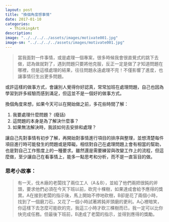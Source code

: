 ```yaml
---
layout: post
title: "換個角度想事情"
date: 2017-01-10
categories:
  - ThinkingArt
description:
image: "../../../../assets/images/motivate001.jpg"
image-sm: "../../../../assets/images/motivate001.jpg"
---
```

> 當我面對一件事情，或是處理一個專案，很多時候我會很直覺式的跳下去做，認為做就對了，遇到問題只要將他克服，反正一定是做了才知道問題在哪裡，但是這樣處理的結果，往往問題永遠處理不完！不僅影響了進度，也讓事情衍生出更多問題。

或許這樣的做事方式，會讓別人覺得你好認真，常常加班在處理問題，自己也因為學習到許多經驗而感到滿足，但這並不是一個好的做事方式。

換個角度來想，如果今天可以在開始做之前，多花些時間了解：
1. 我要處理什麼問題？ (廢話)
2. 這問題的本身是為了解決什麼事？
3. 如果無法解決時，我該如何去安排和處理？

讓自己先對事情有初步了解，再開始對事情進行項目的排序與整理，並想清楚每件項目進行時可能發生的問題或是障礙。相信對自己在處理問題上會有相當的幫助，也是對自己工作態度上的一種要求。雖然還是需要練習與改變工作上的流程，但這麼做，至少讓自己在看事情上，能多一點思考和分析，而不是一直盲目的做。

### 思考小故事：
> 有一天，伐木廠的老闆找了兩位工人（A＆B），並給了他們兩把很鈍的斧頭，要求他們必須在今天下班以前，砍完十棵樹，如果達成會給予應得的獎賞。A在接到老闆的指示後，馬上開始不停地砍樹，B卻是花了兩個小時，找到了一個磨刀石，又花了一個小時試著將鈍斧頭磨的更利。A心裡暗笑，你這樣下去怎麼可能砍的完，我這三小時才砍三棵樹而已，我一定可以比你快完成任務。但最後下班前，B達成了老闆的指示，並得到應得的獎勵。

